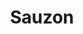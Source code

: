 ---
guid: "f9f61ff1da43"
title: "Sauzon"
latlng: "47.371192, -3.221439"
youtubeId: "gBgkvbqYqK0" 
---